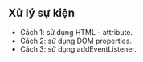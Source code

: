 ## Xử lý sự kiện
- Cách 1: sử dụng HTML - attribute.
- Cách 2: sử dụng DOM properties.
- Cách 3: sử dụng addEventListener.
